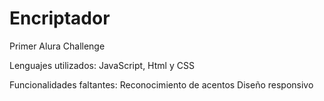 # Encriptador
Primer Alura Challenge

Lenguajes utilizados: JavaScript, Html y CSS

Funcionalidades faltantes:
  Reconocimiento de acentos
  Diseño responsivo
